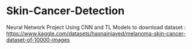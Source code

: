 # Skin-Cancer-Detection
Neural Network Project Using CNN and TL Models
to download dataset : https://www.kaggle.com/datasets/hasnainjaved/melanoma-skin-cancer-dataset-of-10000-images
